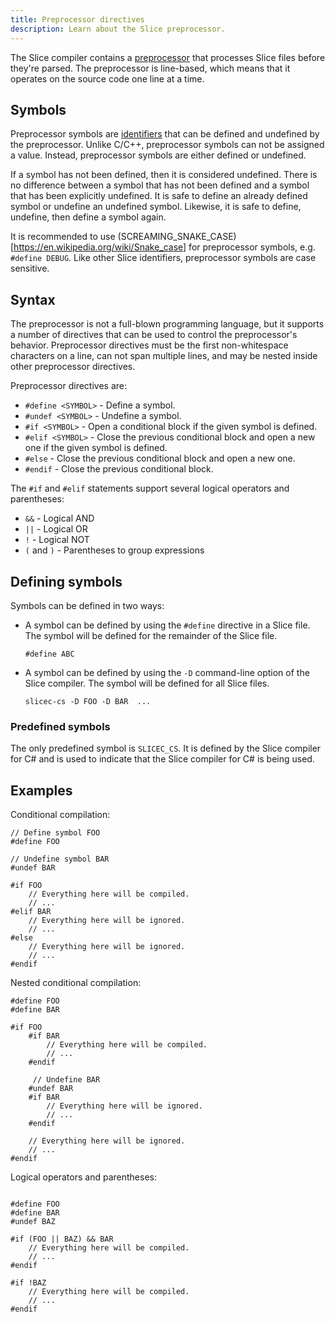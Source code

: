 ```yaml
---
title: Preprocessor directives
description: Learn about the Slice preprocessor.
---
```


The Slice compiler contains a [preprocessor](https://en.wikipedia.org/wiki/Preprocessor) that processes Slice files
before they're parsed. The preprocessor is line-based, which means that it operates on the source
code one line at a time.

## Symbols

Preprocessor symbols are [identifiers](./lexical-rules#identifiers) that can be defined and undefined by the
preprocessor. Unlike C/C++, preprocessor symbols can not be assigned a value. Instead, preprocessor symbols are either
defined or undefined.

If a symbol has not been defined, then it is considered undefined. There is no difference between a symbol that has not
been defined and a symbol that has been explicitly undefined. It is safe to define an already defined symbol or undefine an
undefined symbol. Likewise, it is safe to define, undefine, then define a symbol again.

It is recommended to use (SCREAMING_SNAKE_CASE)[https://en.wikipedia.org/wiki/Snake_case] for preprocessor symbols,
e.g. `#define DEBUG`. Like other Slice
identifiers, preprocessor symbols are case sensitive.

## Syntax

The preprocessor is not a full-blown programming language, but it supports a number of directives that can be used
to control the preprocessor's behavior. Preprocessor directives must be the first non-whitespace characters on a line,
can not span multiple lines, and may be nested inside other preprocessor directives.

Preprocessor directives are:

- `#define <SYMBOL>` - Define a symbol.
- `#undef <SYMBOL>` - Undefine a symbol.
- `#if <SYMBOL>` - Open a conditional block if the given symbol is defined.
- `#elif <SYMBOL>` - Close the previous conditional block and open a new one if the given symbol is defined.
- `#else` - Close the previous conditional block and open a new one.
- `#endif` - Close the previous conditional block.

The `#if` and `#elif` statements support several logical operators and parentheses:

- `&&` - Logical AND
- `||` - Logical OR
- `!` - Logical NOT
- `(` and `)` - Parentheses to group expressions

## Defining symbols

Symbols can be defined in two ways:

- A symbol can be defined by using the `#define` directive in a Slice file. The symbol will be defined
    for the remainder of the Slice file.

    ```slice
    #define ABC
    ```

- A symbol can be defined by using the `-D` command-line option of the Slice compiler. The symbol will be defined
    for all Slice files.

    ```shell
    slicec-cs -D FOO -D BAR  ...
    ```

### Predefined symbols

The only predefined symbol is `SLICEC_CS`. It is defined by the Slice compiler for C# and is used to indicate that
the Slice compiler for C# is being used.

## Examples

Conditional compilation:
```slice
// Define symbol FOO
#define FOO

// Undefine symbol BAR
#undef BAR

#if FOO
    // Everything here will be compiled.
    // ...
#elif BAR
    // Everything here will be ignored.
    // ...
#else
    // Everything here will be ignored.
    // ...
#endif
```

Nested conditional compilation:

```slice
#define FOO
#define BAR

#if FOO
    #if BAR
        // Everything here will be compiled.
        // ...
    #endif

     // Undefine BAR
    #undef BAR
    #if BAR
        // Everything here will be ignored.
        // ...
    #endif

    // Everything here will be ignored.
    // ...
#endif

```

Logical operators and parentheses:

```slice

#define FOO
#define BAR
#undef BAZ

#if (FOO || BAZ) && BAR
    // Everything here will be compiled.
    // ...
#endif

#if !BAZ
    // Everything here will be compiled.
    // ...
#endif

```

